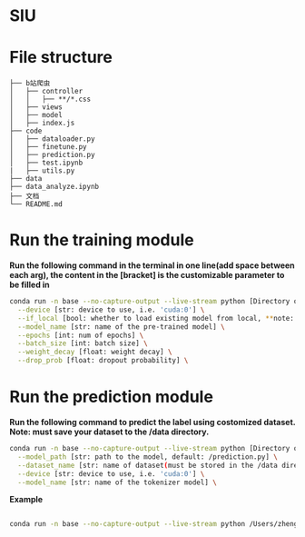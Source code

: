 # SIU

# File structure
```
├── b站爬虫
│   ├── controller
│   │   ├── **/*.css
│   ├── views
│   ├── model
│   ├── index.js
├── code
│   ├── dataloader.py
│   ├── finetune.py
│   ├── prediction.py
│   ├── test.ipynb
|   ├── utils.py
├── data
├── data_analyze.ipynb
├── 文档
└── README.md
```

<!--Write command demonstration-->
# Run the training module
**Run the following command in the terminal in one line(add space between each arg), the content in the [bracket] is the customizable parameter to be filled in**

```bash
conda run -n base --no-capture-output --live-stream python [Directory of the finetune.py file] \
  --device [str: device to use, i.e. 'cuda:0'] \
  --if_local [bool: whether to load existing model from local, **note: the name of the existing model has to be the same with the model_name declared below**] \
  --model_name [str: name of the pre-trained model] \
  --epochs [int: num of epochs] \
  --batch_size [int: batch size] \
  --weight_decay [float: weight decay] \
  --drop_prob [float: dropout probability] \
```

# Run the prediction module
**Run the following command to predict the label using costomized dataset. Note: must save your dataset to the /data directory.**
```bash
conda run -n base --no-capture-output --live-stream python [Directory of the prediction.py file] \
  --model_path [str: path to the model, default: /prediction.py] \
  --dataset_name [str: name of dataset(must be stored in the /data directory)] \
  --device [str: device to use, i.e. 'cuda:0'] \
  --model_name [str: name of the tokenizer model] \
``` 
**Example**
```bash

conda run -n base --no-capture-output --live-stream python /Users/zhengyuan/Desktop/ComputerDesign/code/prediction.py --model_path /Users/zhengyuan/Desktop/ComputerDesign/code/model/finetuned_model.pt --dataset_name test --device cuda:0 --model_name bert-base-chinese
```
